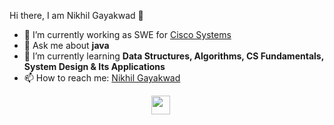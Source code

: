 <!--
**KushalVijay/nikhilgayakwad121** is a ✨ _special_ ✨ repository because its `README.md` (this file) appears on your GitHub profile.

Here are some ideas to get you started:

- 🔭 I’m currently working on ...
- 🌱 I’m currently learning ...
- 👯 I’m looking to collaborate on ...
- 🤔 I’m looking for help with ...
- 💬 Ask me about ...
- 📫 How to reach me: ...
- 😄 Pronouns: ...
- ⚡ Fun fact: ...
-->

<hi align="center">Hi there, I am Nikhil Gayakwad 👋</h1>

- 🔭 I’m currently working as SWE for <a href="https://www.microsoft.com/en-in/" target="_blank">Cisco Systems</a>
- 💬 Ask me about <strong>java </strong>
- 🌱 I’m currently learning <strong>Data Structures, Algorithms, CS Fundamentals, System Design & Its Applications </strong>
- 📫 How to reach me: <a href="https://www.linkedin.com/in/nikhilgayakwad121/" target="_blank">Nikhil Gayakwad</a>


<!--
<p align="center">
  <img src="https://github-readme-stats.vercel.app/api?username=nikhilgayakwad121&show_icons=true" alt="nikhilgayakwad121">
  </p> 
-->



<p align="center">
  <a href="https://www.linkedin.com/in/nikhilgayakwad121/" target="_blank"><img src="https://cdn.jsdelivr.net/npm/simple-icons@3.0.1/icons/linkedin.svg" height="30" width="30"></a>
&nbsp;&nbsp;&nbsp;&nbsp;
 </p>
